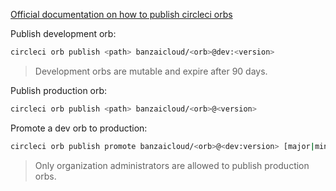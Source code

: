 [Official documentation on how to publish circleci orbs](https://circleci.com/docs/2.0/creating-orbs/#using-the-cli-to-publish-orbs)

Publish development orb:
```bash
circleci orb publish <path> banzaicloud/<orb>@dev:<version>
```
> Development orbs are mutable and expire after 90 days.

Publish production orb:
```bash
circleci orb publish <path> banzaicloud/<orb>@<version>
```

Promote a dev orb to production:
```bash
circleci orb publish promote banzaicloud/<orb>@<dev:version> [major|minor|patch]
```

> Only organization administrators are allowed to publish production orbs.

